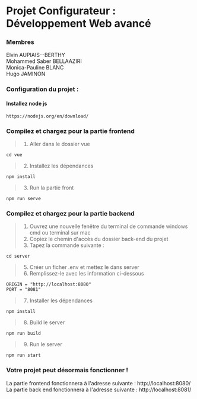 # Projet Configurateur : Développement Web avancé

### Membres
Elvin AUPIAIS--BERTHY  
Mohammed Saber BELLAAZIRI  
Monica-Pauline BLANC  
Hugo JAMINON   

### Configuration du projet :  
  
#### Installez node js
```
https://nodejs.org/en/download/
```

### Compilez et chargez pour la partie frontend

> 1. Aller dans le dossier vue
```
cd vue
```

> 2. Installez les dépendances 
```
npm install
```

> 3. Run la partie front 

```
npm run serve
```

### Compilez et chargez pour la partie backend
> 1. Ouvrez une nouvelle fenêtre du terminal de commande windows cmd ou terminal sur mac
> 2. Copiez le chemin d'accès du dossier back-end du projet
> 3. Tapez la commande suivante :

```
cd server
```
> 5. Créer un ficher .env et mettez le dans server
> 6. Remplissez-le avec les information ci-dessous
```
ORIGIN = "http://localhost:8080"
PORT = "8081"
```
> 7. Installer les dépendances 
```
npm install
```
> 8. Build le server
```
npm run build
```
> 9. Run le server
```
npm run start
```

### Votre projet peut désormais fonctionner !

La partie frontend  fonctionnera à l'adresse suivante : http://localhost:8080/
La partie back end fonctionnera à l'adresse suivante : http://localhost:8081/ 


